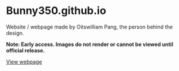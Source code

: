 # Bunny350.github.io
Website / webpage made by Oitswilliam Pang, the person behind the design.

**Note: Early access. Images do not render or cannot be viewed until official release.**

[View webpage](http://htmlpreview.github.io/?https://github.com/Bunny350/Bunny350.github.io/blob/newdesign-earlyaccess/index.html)
